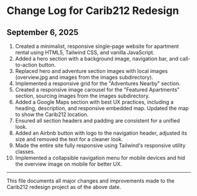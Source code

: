 # Change Log for Carib212 Redesign

## September 6, 2025

1. Created a minimalist, responsive single-page website for apartment rental using HTML5, Tailwind CSS, and vanilla JavaScript.
2. Added a hero section with a background image, navigation bar, and call-to-action button.
3. Replaced hero and adventure section images with local images (overview.jpg and images from the images subdirectory).
4. Implemented a responsive grid for the "Adventures Nearby" section.
5. Created a responsive image carousel for the "Featured Apartments" section, sourcing images from the images subdirectory.
6. Added a Google Maps section with best UX practices, including a heading, description, and responsive embedded map. Updated the map to show the Carib212 location.
7. Ensured all section headers and padding are consistent for a unified look.
8. Added an Airbnb button with logo to the navigation header, adjusted its size and removed the text for a cleaner look.
9. Made the entire site fully responsive using Tailwind's responsive utility classes.
10. Implemented a collapsible navigation menu for mobile devices and hid the overview image on mobile for better UX.

---
This file documents all major changes and improvements made to the Carib212 redesign project as of the above date.
